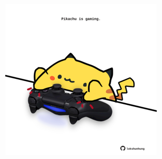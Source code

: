 <!-- built at 24/07/2023, 22:00:59 UTC -->
<p align="center">
  <img width="500" height="500" src="./ReadmeImage.svg">
</p>
